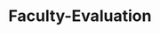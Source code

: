 # Faculty-Evaluation
<!-- Test comment -->
<!-- git pulll
npm i
start coding
when youre done with a part, do

git add .
git commit -m "commit message"
pit push

ig it shows merge conflict, check for something like this

<=====================HEAD================>
#q2y2872374784824972qy47

delete that and choose which part  of the code to keep, the do

git add .
got commit -m "Merge commit"
git push

 -->